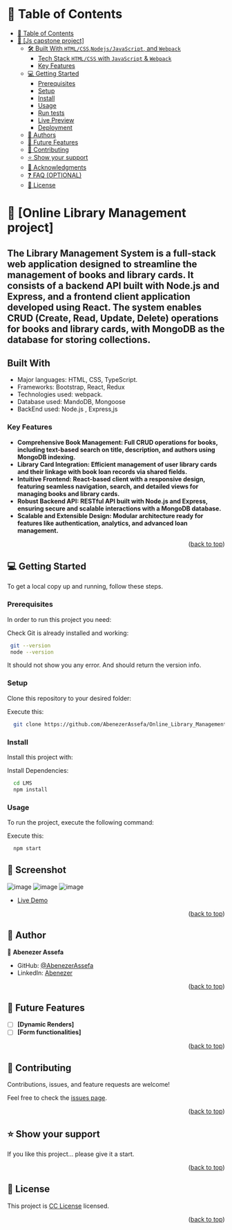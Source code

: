 <a name="readme-top"></a>

<!-- TABLE OF CONTENTS -->

# 📗 Table of Contents

- [📗 Table of Contents](#-table-of-contents)
- [📖 \[Js capstone project\] ](#-js-capstone-project-)
  - [🛠 Built With `HTML/CSS`,`Nodejs/JavaScript`, and `Webpack`](#-built-with-htmlcssnodejsjavascript-and-webpack)
    - [Tech Stack `HTML/CSS` with `JavaScript` \& `Webpack`](#tech-stack-htmlcss-with-javascript--webpack)
    - [Key Features ](#key-features-)
  - [💻 Getting Started ](#-getting-started-)
    - [Prerequisites](#prerequisites)
    - [Setup](#setup)
    - [Install](#install)
    - [Usage](#usage)
    - [Run tests](#run-tests)
    - [Live Preview](#live-preview)
    - [Deployment](#deployment)
  - [👥 Authors ](#-authors-)
  - [🔭 Future Features ](#-future-features-)
  - [🤝 Contributing ](#-contributing-)
  - [⭐️ Show your support ](#️-show-your-support-)
  - [🙏 Acknowledgments ](#-acknowledgments-)
  - [❓ FAQ (OPTIONAL) ](#-faq-optional-)
  - [📝 License ](#-license-)

<!-- PROJECT DESCRIPTION -->

# 📖 [Online Library Management project] <a name="about-project"></a>

 <h2>The Library Management System is a full-stack web application designed to streamline the management of books and library cards. It consists of a backend API built with Node.js and Express, and a frontend client application developed using React. The system enables CRUD (Create, Read, Update, Delete) operations for books and library cards, with MongoDB as the database for storing collections.</h2>



## Built With

- Major languages: HTML, CSS, TypeScript.
- Frameworks: Bootstrap, React, Redux
- Technologies used: webpack.
- Database used: MandoDB, Mongoose
- BackEnd used: Node.js , Express,js


<!-- Features -->

### Key Features <a name="key-features"></a>

- **Comprehensive Book Management: Full CRUD operations for books, including text-based search on title, description, and authors using MongoDB indexing.**
- **Library Card Integration: Efficient management of user library cards and their linkage with book loan records via shared fields.**
- **Intuitive Frontend: React-based client with a responsive design, featuring seamless navigation, search, and detailed views for managing books and library cards.**
- **Robust Backend API: RESTful API built with Node.js and Express, ensuring secure and scalable interactions with a MongoDB database.**
- **Scalable and Extensible Design: Modular architecture ready for features like authentication, analytics, and advanced loan management.**

<p align="right">(<a href="#readme-top">back to top</a>)</p>

<!-- GETTING STARTED -->

## 💻 Getting Started <a name="getting-started"></a>

To get a local copy up and running, follow these steps.

### Prerequisites

In order to run this project you need:

Check Git is already installed and working:

```sh
 git --version
 node --version
```

It should not show you any error. And should return the version info.

### Setup

Clone this repository to your desired folder:

Execute this:

```sh
  git clone https://github.com/AbenezerAssefa/Online_Library_Management.git
```

### Install

Install this project with:

Install Dependencies:

```sh
  cd LMS
  npm install
```

### Usage

To run the project, execute the following command:

Execute this:

```sh
  npm start
```


## 🚀 Screenshot <a name="screenshot"></a>

![image](./src/assests/Screenshot%202023-04-27%20124908.png)
![image](./src/assests/Screenshot%202023-04-27%20124908.png)
![image](./src/assests/Screenshot%202023-04-27%20124908.png)



- [Live Demo]()

<p align="right">(<a href="#readme-top">back to top</a>)</p>

<!-- AUTHORS -->

## 👥 Author <a name="authors"></a>


👤 **Abenezer Assefa**

- GitHub: [@AbenezerAssefa](https://github.com/AbenezerAssefa)
- LinkedIn: [Abenezer](https://www.linkedin.com/in/abenezer-assefa-386b25193)



<p align="right">(<a href="#readme-top">back to top</a>)</p>

<!-- FUTURE FEATURES -->

## 🔭 Future Features <a name="future-features"></a>

- [ ] **[Dynamic Renders]**
- [ ] **[Form functionalities]**

<p align="right">(<a href="#readme-top">back to top</a>)</p>

<!-- CONTRIBUTING --->

## 🤝 Contributing <a name="contributing"></a>

Contributions, issues, and feature requests are welcome!

Feel free to check the [issues page](../../issues/).

<p align="right">(<a href="#readme-top">back to top</a>)</p>

<!-- SUPPORT -->

## ⭐️ Show your support <a name="support"></a>

If you like this project... please give it a start.

<p align="right">(<a href="#readme-top">back to top</a>)</p>


<!-- LICENSE -->

## 📝 License <a name="license"></a>

This project is [CC License](./LICENSE) licensed.

<p align="right">(<a href="#readme-top">back to top</a>)</p>
